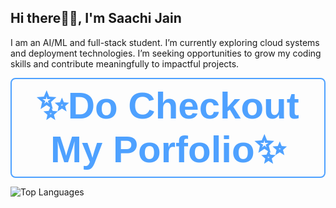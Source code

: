 <h2 align="left">Hi there👋🏻, I'm Saachi Jain</h2>

I am an AI/ML and full-stack student. I’m currently exploring cloud systems and deployment technologies. I’m seeking opportunities to grow my coding skills and contribute meaningfully to impactful projects.


 <a href="https://your-portfolio-link.com" target="_blank" style="text-decoration: none;">
    <button style="
      background-color: transparent;
      color: #4ea1ff;
      border: 2px solid #4ea1ff;
      padding: 8px 16px;
      font-size: 60px;
      font-weight: 600;
      border-radius: 8px;
      cursor: pointer;
      transition: all 0.3s ease;
      display: inline-flex;
      align-items: center;
      gap: 6px;
    " onmouseover="this.style.backgroundColor='#4ea1ff'; this.style.color='#fff';" 
       onmouseout="this.style.backgroundColor='transparent'; this.style.color='#4ea1ff';">
      ✨Do Checkout My Porfolio✨
    </button>
  </a>
</p>
<p align="left">
  <img src="https://github-readme-stats.vercel.app/api/top-langs/?username=jainsaachi1911&layout=compact&theme=radical" alt="Top Languages" />
</p>


